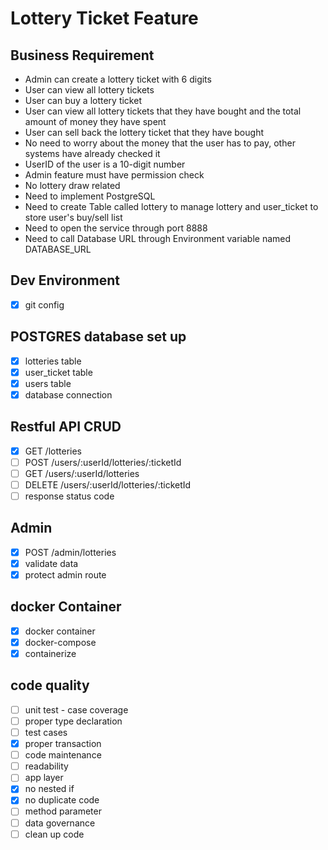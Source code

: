 # Lottery Ticket Feature
## Business Requirement
- Admin can create a lottery ticket with 6 digits
- User can view all lottery tickets
- User can buy a lottery ticket
- User can view all lottery tickets that they have bought and the total amount of money they have spent
- User can sell back the lottery ticket that they have bought
- No need to worry about the money that the user has to pay, other systems have already checked it
- UserID of the user is a 10-digit number
- Admin feature must have permission check
- No lottery draw related
- Need to implement PostgreSQL
- Need to create Table called lottery to manage lottery and user_ticket to store user's buy/sell list
- Need to open the service through port 8888
- Need to call Database URL through Environment variable named DATABASE_URL
## Dev Environment
- [x] git config
## POSTGRES database set up
- [x] lotteries table
- [x] user_ticket table
- [x] users table
- [x] database connection
## Restful API CRUD
- [x] GET /lotteries
- [ ] POST /users/:userId/lotteries/:ticketId
- [ ] GET /users/:userId/lotteries
- [ ] DELETE /users/:userId/lotteries/:ticketId
- [ ] response status code
## Admin
- [x] POST /admin/lotteries
- [x] validate data
- [x] protect admin route
## docker Container
- [x] docker container
- [x] docker-compose
- [x] containerize
## code quality
- [ ] unit test - case coverage
- [ ] proper type declaration
- [ ] test cases
- [x] proper transaction
- [ ] code maintenance
- [ ] readability
- [ ] app layer
- [x] no nested if
- [x] no duplicate code
- [ ] method parameter
- [ ] data governance
- [ ] clean up code